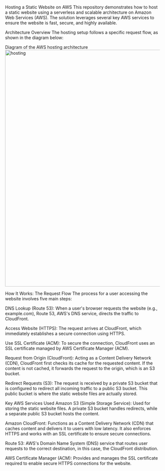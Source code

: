 
Hosting a Static Website on AWS
This repository demonstrates how to host a static website using a serverless and scalable architecture on Amazon Web Services (AWS). The solution leverages several key AWS services to ensure the website is fast, secure, and highly available.

Architecture Overview
The hosting setup follows a specific request flow, as shown in the diagram below:

Diagram of the AWS hosting architecture
<img width="1366" height="768" alt="hosting" src="https://github.com/user-attachments/assets/78e7ebeb-5861-4c34-9131-6f66494a984d" />

How It Works: The Request Flow
The process for a user accessing the website involves five main steps:

DNS Lookup (Route 53): When a user's browser requests the website (e.g., example.com), Route 53, AWS's DNS service, directs the traffic to CloudFront.

Access Website (HTTPS): The request arrives at CloudFront, which immediately establishes a secure connection using HTTPS.

Use SSL Certificate (ACM): To secure the connection, CloudFront uses an SSL certificate managed by AWS Certificate Manager (ACM).

Request from Origin (CloudFront): Acting as a Content Delivery Network (CDN), CloudFront first checks its cache for the requested content. If the content is not cached, it forwards the request to the origin, which is an S3 bucket.

Redirect Requests (S3): The request is received by a private S3 bucket that is configured to redirect all incoming traffic to a public S3 bucket. This public bucket is where the static website files are actually stored.

Key AWS Services Used
Amazon S3 (Simple Storage Service): Used for storing the static website files. A private S3 bucket handles redirects, while a separate public S3 bucket hosts the content.

Amazon CloudFront: Functions as a Content Delivery Network (CDN) that caches content and delivers it to users with low latency. It also enforces HTTPS and works with an SSL certificate to ensure secure connections.

Route 53: AWS's Domain Name System (DNS) service that routes user requests to the correct destination, in this case, the CloudFront distribution.

AWS Certificate Manager (ACM): Provides and manages the SSL certificate required to enable secure HTTPS connections for the website.
